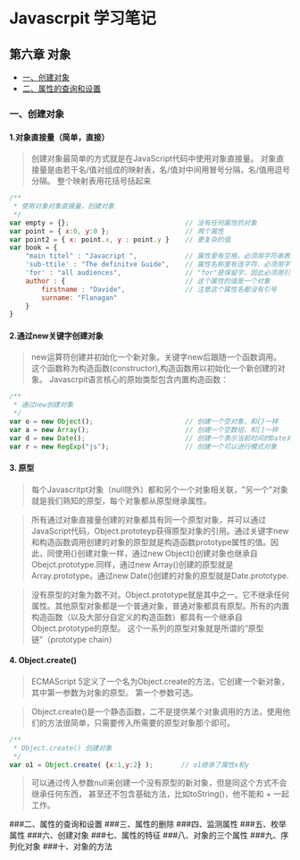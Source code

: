 # Javascrpit 学习笔记
## 第六章 对象

* [一、创建对象](#一创建对象)
* [二、属性的查询和设置](#二属性的查询和设置)

###

### 一、创建对象
#### 1.对象直接量（简单，直接）

> 创建对象最简单的方式就是在JavaScript代码中使用对象直接量。
对象直接量是由若干名/值对组成的映射表，名/值对中间用冒号分隔，名/值用逗号分隔。
整个映射表用花括号括起来

```javascript
/**
 * 使用对象对象直接量，创建对象
 */
var empty = {};                             // 没有任何属性的对象
var point = { x:0, y:0 };                   // 两个属性
var point2 = { x: point.x, y : point.y }    // 更复杂的值
var book = {
    "main titel" : "Javacript ",            // 属性里有空格，必须用字符串表示
    'sub-ttile' : "The definitve Guide",    // 属性名称里有连字符、必须用字符串表示
    'for' : "all audiences",                // "for"是保留字，因此必须用引号
    author : {                              // 这个属性的值是一个对象
        firstname : "Davide",               // 注意这个属性名都没有引号
        surname: "Flanagan"
    }
}
```

#### 2.通过new关键字创建对象
> new运算符创建并初始化一个新对象。关键字new后跟随一个函数调用。
这个函数称为构造函数(constructor),构造函数用以初始化一个新创建的对象。
Javascrpit语言核心的原始类型包含内置构造函数：

```javascript
/**
 * 通过new创建对象
 */
var o = new Object();                       // 创建一个空对象，和{}一样
var a = new Array();                        // 创建一个空数组，和[]一样
var d = new Date();                         // 创建一个表示当前时间的Date对象
var r = new RegExp("js");                   // 创建一个可以进行模式对象
````

#### 3. 原型
> 每个Javascritpt对象（null除外）都和另个一个对象相关联，"另一个"对象就是我们熟知的原型，每个对象都从原型继承属性。

> 所有通过对象直接量创建的对象都具有同一个原型对象，并可以通过JavaScript代码，Object.prototeyp获得原型对象的引用。通过关键字new和构造函数调用创建的对象的原型就是构造函数prototype属性的值。因此，同使用{}创建对象一样，通过new Object()创建对象也继承自Obejct.prototype.同样，通过new Array()创建的原型就是Array.prototype。通过new Date()创建的对象的原型就是Date.prototype.

> 没有原型的对象为数不对。Object.prototype就是其中之一。它不继承任何属性。其他原型对象都是一个普通对象，普通对象都具有原型。所有的内置构造函数（以及大部分自定义的构造函数）都具有一个继承自Object.prototype的原型。 这个一系列的原型对象就是所谓的“原型链”（prototype chain）

#### 4. Object.create()
> ECMAScript 5定义了一个名为Object.create的方法，它创建一个新对象，其中第一参数为对象的原型。 第一个参数可选。

> Object.create()是一个静态函数，二不是提供某个对象调用的方法，使用他们的方法很简单，只需要传入所需要的原型对象那个即可。

```javascript
/**
 * Object.create() 创建对象
 */
var o1 = Object.create( {x:1,y:2} );       // o1继承了属性x和y

```

> 可以通过传入参数null来创建一个没有原型的新对象，但是同这个方式不会继承任何东西， 甚至还不包含基础方法，比如toString()，他不能和 + 一起工作。


###二、属性的查询和设置
###三、属性的删除
###四、监测属性
###五、枚举属性
###六、创建对象
###七、属性的特征
###八、对象的三个属性
###九、序列化对象
###十、对象的方法
